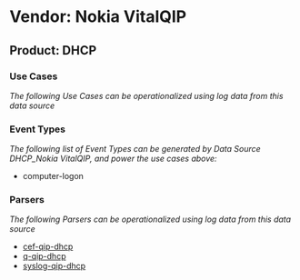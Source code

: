 Vendor: Nokia VitalQIP
======================
Product: DHCP
-------------

### Use Cases

_The following Use Cases can be operationalized using log data from this data source_



### Event Types

_The following list of Event Types can be generated by Data Source DHCP_Nokia VitalQIP, and power the use cases above:_

- computer-logon


### Parsers

_The following Parsers can be operationalized using log data from this data source_

* [cef-qip-dhcp](parserContent_cef-qip-dhcp.md)
* [q-qip-dhcp](parserContent_q-qip-dhcp.md)
* [syslog-qip-dhcp](parserContent_syslog-qip-dhcp.md)
